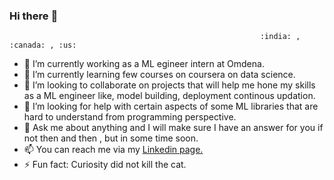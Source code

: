 ### Hi there :pray:

                                                            :india: , :canada: , :us:


- 🔭 I’m currently working as a ML egineer intern at Omdena.
- 🌱 I’m currently learning few courses on coursera on data science.
- 👯 I’m looking to collaborate on projects that will help me hone my skills as a ML engineer like, model building, deployment continous updation. 
- 🤔 I’m looking for help with certain aspects of some ML libraries that are hard to understand from programming perspective. 
- 💬 Ask me about anything and I will make sure I have an answer for you if not then and then , but in some time soon.
- 📫 You can reach me via my [Linkedin page.](https://www.linkedin.com/in/kaushalpatel1729/)
- ⚡ Fun fact: Curiosity did not kill the cat.
